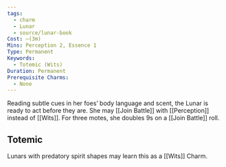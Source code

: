 ```yaml
---
tags:
  - charm
  - Lunar
  - source/lunar-book
Cost: —(3m)
Mins: Perception 2, Essence 1
Type: Permanent
Keywords:
  - Totemic (Wits)
Duration: Permanent
Prerequisite Charms:
  - None
---
```

Reading subtle cues in her foes’ body language and scent, the Lunar is ready to act before they are. She may [[Join Battle]] with [[Perception]] instead of [[Wits]]. For three motes, she doubles 9s on a [[Join Battle]] roll. 
## Totemic 

Lunars with predatory spirit shapes may learn this as a [[Wits]] Charm.